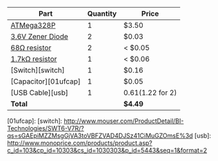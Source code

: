 

Part						| Quantity	| Price          
----------------------------|-----------|-----------
[ATMega328P][m328]			| 1			|   $3.50
[3.6V Zener Diode][zener]	| 2			|   $0.03
[68Ω resistor][r68]			| 2			| < $0.05 
[1.7kΩ resistor][r1.7k]		| 1			| < $0.06
[Switch][switch]			| 1			|   $0.16
[Capacitor][01ufcap]		| 1			|   $0.05
[USB Cable][usb]			| 1			|   $0.61 ($1.22 for 2)
**Total**					| 			| **$4.49**

[m328]:   http://www.mouser.com/ProductDetail/Atmel/ATMEGA328P-PU/?qs=K8BHR703ZXguOQv3sKbWcg%3d%3d
[zener]:  http://www.mouser.com/ProductDetail/Vishay-Semiconductors/TZX3V6B-TR/?qs=sGAEpiMZZMstCHp3EWKGl7RSz%2fWB%252byfUzj1dlaRIOlE%3d
[r68]:    http://www.mouser.com/ProductDetail/KOA-Speer/MF1-4LCT52R680G/?qs=sGAEpiMZZMtlubZbdhIBIBiU%2fdU%2f2aMB1xPBVtNu2R8%3d
[r1.7k]:  http://www.mouser.com/ProductDetail/KOA-Speer/MF1-4DCT52R1691F/?qs=sGAEpiMZZMu61qfTUdNhG%2fDQawzJ6c7PWJhFAzJn3pU%3d
[01ufcap]: 
[switch]: http://www.mouser.com/ProductDetail/BI-Technologies/SWT6-V7R/?qs=sGAEpiMZZMsgGjVA3toVBFZVAD4DJSz41CiMuGZOmsE%3d
[usb]:    http://www.monoprice.com/products/product.asp?c_id=103&cp_id=10303&cs_id=1030303&p_id=5443&seq=1&format=2

